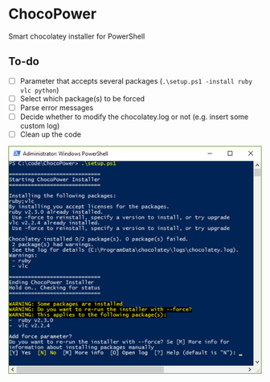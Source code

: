 # ChocoPower
Smart chocolatey installer for PowerShell

## To-do
- [ ] Parameter that accepts several packages (`.\setup.ps1 -install ruby vlc python`)
- [ ] Select which package(s) to be forced
- [ ] Parse error messages
- [ ] Decide whether to modify the chocolatey.log or not (e.g. insert some custom log)
- [ ] Clean up the code

![Image for ChocoPower](chocopower.png)

